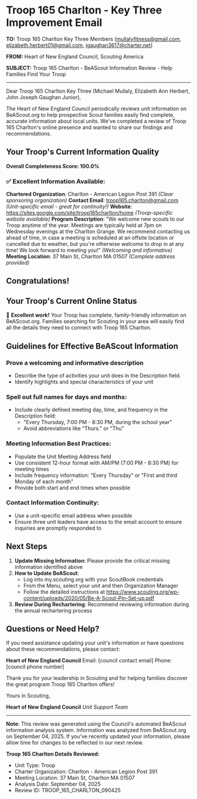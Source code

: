 # Troop 165 Charlton - Key Three Improvement Email

**TO:** Troop 165 Charlton Key Three Members (mullalyfitness@gmail.com, elizabeth.herbert01@gmail.com, jgaughan3617@charter.net)

**FROM:** Heart of New England Council, Scouting America

**SUBJECT:** Troop 165 Charlton - BeAScout Information Review - Help Families Find Your Troop

---

Dear Troop 165 Charlton Key Three (Michael  Mullaly, Elizabeth Ann Herbert, John Joseph Gaughan Junior),

The Heart of New England Council periodically reviews unit information on BeAScout.org to help prospective Scout families easily find complete, accurate information about local units. We've completed a review of Troop 165 Charlton's online presence and wanted to share our findings and recommendations.

## Your Troop's Current Information Quality

**Overall Completeness Score: 100.0%**

### ✅ **Excellent Information Available:**
**Chartered Organization**: Charlton - American Legion Post 391 *(Clear sponsoring organization)*
**Contact Email**: troop165.charlton@gmail.com *(Unit-specific email - great for continuity!)*
**Website**: https://sites.google.com/site/troop165charlton/home *(Troop-specific website available)*
**Program Description**: "We welcome new scouts to our Troop anytime of the year. Meetings are typically held at 7pm on Wednesday evenings at the Charlton Grange. We recommend contacting us ahead of time, in case a meeting is scheduled at an offsite location or cancelled due to weather, but you're otherwise welcome to drop in at any time! We look forward to meeting you!" *(Welcoming and informative)*
**Meeting Location**: 37 Main St, Charlton MA 01507 *(Complete address provided)*

## Congratulations!

## Your Troop's Current Online Status

🎉 **Excellent work!** Your Troop has complete, family-friendly information on BeAScout.org. Families searching for Scouting in your area will easily find all the details they need to connect with Troop 165 Charlton.

## Guidelines for Effective BeAScout Information

### **Prove a welcoming and informative description**
- Describe the type of activities your unit does in the Description field.
- Identify highlights and special characteristics of your unit

### **Spell out full names for days and months:**
- Include clearly defined meeting day, time, and frequency in the Description field:
  - "Every Thursday, 7:00 PM - 8:30 PM, during the school year"
  - Avoid abbreviations like "Thurs." or "Thu"

### **Meeting Information Best Practices:**
- Populate the Unit Meeting Address field
- Use consistent 12-hour format with AM/PM (7:00 PM - 8:30 PM) for meeting times
- Include frequency information: "Every Thursday" or "First and third Monday of each month"
- Provide both start and end times when possible

### **Contact Information Continuity:**
- Use a unit-specific email address when possible
- Ensure three unit leaders have access to the email account to ensure inquiries are promptly responded to

## Next Steps

1. **Update Missing Information**: Please provide the critical missing information identified above
2. **How to Update BeAScout**: 
   - Log into my.scouting.org with your ScoutBook credentials
   - From the Menu, select your unit and then Organization Manager
   - Follow the detailed instructions at
     https://www.scouting.org/wp-content/uploads/2020/05/Be-A-Scout-Pin-Set-up.pdf
3. **Review During Rechartering**: Recommend reviewing information during the annual rechartering process

## Questions or Need Help?

If you need assistance updating your unit's information or have questions about these recommendations, please contact:

**Heart of New England Council**
Email: [council contact email]
Phone: [council phone number]

Thank you for your leadership in Scouting and for helping families discover the great program Troop 165 Charlton offers!

Yours in Scouting,

**Heart of New England Council**
*Unit Support Team*

---

**Note**: This review was generated using the Council's automated BeAScout information analysis system. Information was analyzed from BeAScout.org on September 04, 2025. If you've recently updated your information, please allow time for changes to be reflected in our next review.

**Troop 165 Charlton Details Reviewed:**
- Unit Type: Troop
- Charter Organization: Charlton - American Legion Post 391
- Meeting Location: 37 Main St, Charlton MA 01507
- Analysis Date: September 04, 2025
- Review ID: TROOP_165_CHARLTON_090425